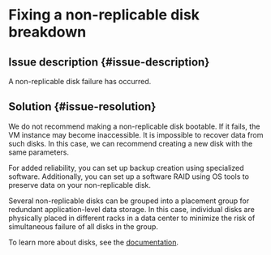 # Fixing a non-replicable disk breakdown


## Issue description {#issue-description}

A non-replicable disk failure has occurred.

## Solution {#issue-resolution}

We do not recommend making a non-replicable disk bootable. If it fails, the VM instance may become inaccessible. It is impossible to recover data from such disks. In this case, we can recommend creating a new disk with the same parameters.

For added reliability, you can set up backup creation using specialized software. Additionally, you can set up a software RAID using OS tools to preserve data on your non-replicable disk.

Several non-replicable disks can be grouped into a placement group for redundant application-level data storage. In this case, individual disks are physically placed in different racks in a data center to minimize the risk of simultaneous failure of all disks in the group.

To learn more about disks, see the [documentation](https://cloud.yandex.ru/docs/compute/concepts/disk#nr-disks).